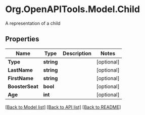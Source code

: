 # Org.OpenAPITools.Model.Child
A representation of a child

## Properties

Name | Type | Description | Notes
------------ | ------------- | ------------- | -------------
**Type** | **string** |  | [optional] 
**LastName** | **string** |  | [optional] 
**FirstName** | **string** |  | [optional] 
**BoosterSeat** | **bool** |  | [optional] 
**Age** | **int** |  | [optional] 

[[Back to Model list]](../../README.md#documentation-for-models) [[Back to API list]](../../README.md#documentation-for-api-endpoints) [[Back to README]](../../README.md)

